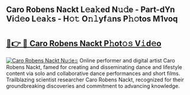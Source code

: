 ## Caro Robens Nackt L𝚎a𝚔ed N𝚞𝚍e - Part-dYn Vi𝚍𝚎o L𝚎a𝚔s - H𝚘𝚝 O𝚗𝚕yf𝚊ns P𝚑𝚘tos M1voq

# <h2><a href="http://kf74z1j.oniu.top/?m=Caro+Robens+Nackt">🔗👉 🔴 Caro Robens Nackt P𝚑ot𝚘𝚜 V𝚒d𝚎o</a></h2>

[![Caro Robens Nackt Nu𝚍e𝚜](https://i.imgur.com/0qMVB7G.gif)](http://kf74z1j.oniu.top/?m=Caro+Robens+Nackt)
Online performer and digital artist Caro Robens Nackt, famed for creating and disseminating dance and lifestyle content via solo and collaborative dance performances and short films. Trailblazing scientist researcher Caro Robens Nackt, recognized for their groundbreaking discoveries and commitment to advancing knowledge.  
